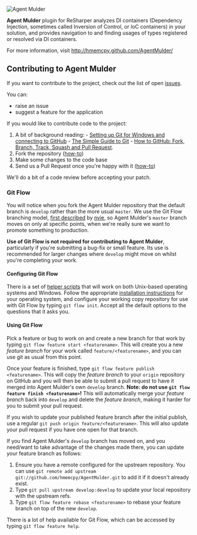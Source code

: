 ![Agent Mulder](http://i.imgur.com/7ZNxO.png)

**Agent Mulder** plugin for ReSharper analyzes DI containers (Dependency Injection, sometimes called Inversion of Control, or IoC containers) in your solution, and provides navigation to and finding usages of types registered or resolved via DI containers.

For more information, visit http://hmemcpy.github.com/AgentMulder/

## Contributing to Agent Mulder

If you want to contribute to the project, check out the list of open [issues](https://github.com/hmemcpy/AgentMulder/issues).  

You can:

 - raise an issue
 - suggest a feature for the application

If you would like to contribute code to the project:
 
  1. A bit of background reading:
    - [Setting up Git for Windows and connecting to GitHub](http://help.github.com/win-set-up-git/)
    - [The Simple Guide to Git](http://rogerdudler.github.com/git-guide/)
    - [How to GitHub: Fork, Branch, Track, Squash and Pull Request](http://gun.io/blog/how-to-github-fork-branch-and-pull-request/).
  2. Fork the repository ([how-to](http://help.github.com/fork-a-repo/))
  3. Make some changes to the code base
  4. Send us a Pull Request once you're happy with it ([how-to](http://help.github.com/send-pull-requests/))
   
We'll do a bit of a code review before accepting your patch.

### Git Flow

You will notice when you fork the Agent Mulder repository that the default branch is `develop` rather than the more usual `master`.  We use the Git Flow branching model, [first described](http://nvie.com/posts/a-successful-git-branching-model/) by [nvie](http://www.twitter.com/nvie), so Agent Mulder's `master` branch moves on only at specific points, when we're really sure we want to promote something to production.  

**Use of Git Flow is not required for contributing to Agent Mulder**, particularly if you're submitting a bug-fix or small feature.  Its use is recommended for larger changes where `develop` might move on whilst you're completing your work.

#### Configuring Git Flow

There is a set of [helper scripts](https://github.com/nvie/gitflow) that will work on both Unix-based operating systems and Windows.  Follow the appropriate [installation instructions](https://github.com/nvie/gitflow/wiki/Installation) for your operating system, and configure your working copy repository for use with Git Flow by typing `git flow init`.  Accept all the default options to the questions that it asks you.

#### Using Git Flow

Pick a feature or bug to work on and create a new branch for that work by typing `git flow feature start <featurename>`.  This will create you a new *feature branch* for your work called `feature/<featurename>`, and you can use git as usual from this point.  

Once your feature is finished, type `git flow feature publish <featurename>`.  This will copy the *feature branch* to your `origin` repository on GitHub and you will then be able to submit a pull request to have it merged into Agent Mulder's own `develop` branch.  **Note: do not use `git flow feature finish <featurename>`!**  This will automatically merge your *feature branch* back into `develop` and delete the *feature branch*, making it harder for you to submit your pull request.

If you wish to update your published feature branch after the initial publish, use a regular `git push origin feature/<featurename>`.  This will also update your pull request if you have one open for that branch.

If you find Agent Mulder's `develop` branch has moved on, and you need/want to take advantage of the changes made there, you can update your feature branch as follows:

  1. Ensure you have a remote configured for the upstream repository.  You can use `git remote add upstream git://github.com/hmemcpy/AgentMulder.git` to add it if it doesn't already exist.
  2. Type `git pull upstream develop:develop` to update your local repository with the upstream refs.
  3. Type `git flow feature rebase <featurename>` to rebase your feature branch on top of the new `develop`.
  
There is a lot of help available for Git Flow, which can be accessed by typing `git flow feature help`.
